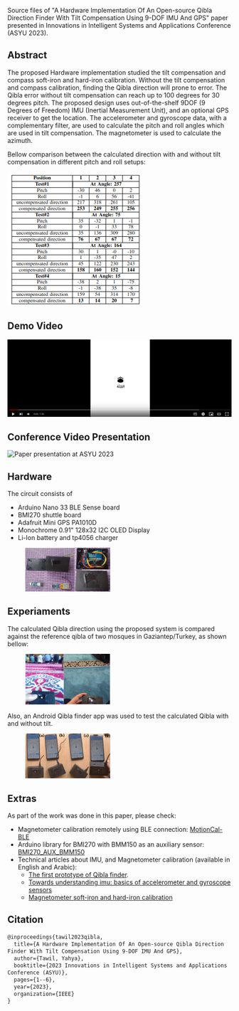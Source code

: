 

Source files of "A Hardware Implementation Of An Open-source Qibla Direction Finder With Tilt Compensation Using 9-DOF IMU And GPS" paper presented in Innovations in Intelligent Systems and Applications Conference (ASYU 2023). 

## Abstract 
The proposed Hardware implementation studied the tilt compensation and compass soft-iron and hard-iron calibration. Without the tilt compensation and compass calibration, finding the Qibla direction will prone to error. The Qibla error without tilt compensation can reach up to 100 degrees for 30 degrees pitch. The proposed design uses out-of-the-shelf 9DOF (9 Degrees of Freedom) IMU (Inertial Measurement Unit), and an optional GPS receiver to get the location. The accelerometer and gyroscope data, with a complementary filter,  are used to calculate the pitch and roll angles which are used in tilt compensation. The magnetometer is used to calculate the azimuth.   

Bellow comparison between the calculated direction with and without tilt compensation in different pitch and roll setups:

![comparison between the calculated direction with and without tilt compensation in different pitch and roll setups](/imgs/compare-table.png)

## Demo Video

[![Demo Video](/imgs/video_demo.png)](https://www.youtube.com/watch?v=1PDo_kSdmOk)   

## Conference Video Presentation 
![Paper presentation at ASYU 2023](https://youtu.be/CLNGyAZPfqE)

## Hardware 
The circuit consists of
- Arduino Nano 33 BLE Sense board
- BMI270 shuttle board
- Adafruit Mini GPS PA1010D
- Monochrome 0.91" 128x32 I2C OLED Display
- Li-Ion battery and tp4056 charger

<figure>
<img src="/imgs/hw.png" width=45% alt="The proposed Qibla finder"/>
</figure>


## Experiaments
The calculated Qibla direction using the proposed system is compared against the reference qibla of two mosques in Gaziantep/Turkey, as shown bellow: 

<figure>
<img src="/imgs/validation.png" width=45% alt="Comparing with mosques qibla"/>
</figure>

Also, an Android Qibla finder app was used to test the calculated Qibla with and without tilt. 

<figure>
<img src="/imgs/validation2.png" width=45% alt="Comparing with Android app"/>
</figure>
  

## Extras
As part of the work was done in this paper, please check:
- Magnetometer calibration remotely using BLE connection: [MotionCal-BLE](https://github.com/yahyatawil/MotionCal-BLE)
- Arduino library for BMI270 with BMM150 as an auxiliary sensor: [BMI270_AUX_BMM150](https://github.com/yahyatawil/BMI270_AUX_BMM150)
- Technical articles about IMU, and Magnetometer calibration (available in English and Arabic):
  - [The first prototype of Qibla finder](https://atadiat.com/en/e-open-source-qibla-compass-with-tilt-compensation/).
  - [Towards understanding imu: basics of accelerometer and gyroscope sensors](https://atadiat.com/en/e-towards-understanding-imu-basics-of-accelerometer-and-gyroscope-sensors/)
  - [Magnetometer soft-iron and hard-iron calibration](https://atadiat.com/en/e-magnetometer-soft-iron-and-hard-iron-calibration-why-how/)

## Citation 
```
@inproceedings{tawil2023qibla,
  title={A Hardware Implementation Of An Open-source Qibla Direction Finder With Tilt Compensation Using 9-DOF IMU And GPS},
  author={Tawil, Yahya},
  booktitle={2023 Innovations in Intelligent Systems and Applications Conference (ASYU)},
  pages={1--6},
  year={2023},
  organization={IEEE}
}
```
